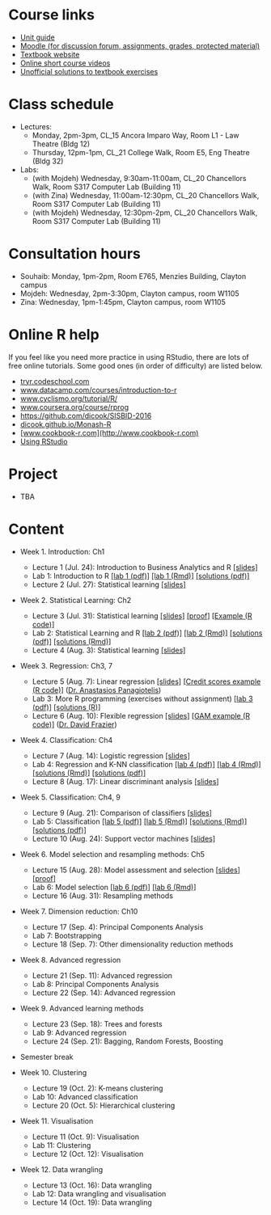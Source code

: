 # Course links

- [Unit guide](https://unitguidemanager.monash.edu/view?tpCode=S2-01&tpYear=2017&unitCode=ETC3250&ticket=ST-4d63ae42bafcc28c0c993b0b37488417)
- [Moodle (for discussion forum, assignments, grades, protected material)](http://moodle.vle.monash.edu/course/view.php?id=38497)
- [Textbook website](http://www-bcf.usc.edu/~gareth/ISL/index.html)
- [Online short course videos](http://www.dataschool.io/15-hours-of-expert-machine-learning-videos/)
- [Unofficial solutions to textbook exercises](http://blog.princehonest.com/stat-learning/)

# Class schedule

- Lectures: 
	- Monday, 2pm-3pm, CL_15 Ancora Imparo Way, Room L1 - Law Theatre (Bldg 12)
	- Thursday, 12pm-1pm, CL_21 College Walk, Room E5, Eng Theatre (Bldg 32)
- Labs: 
	- (with Mojdeh) Wednesday, 9:30am-11:00am, CL_20 Chancellors Walk, Room S317 Computer Lab (Building 11)
	- (with Zina) Wednesday, 11:00am-12:30pm, CL_20 Chancellors Walk, Room S317 Computer Lab (Building 11)
	- (with Mojdeh) Wednesday, 12:30pm-2pm, CL_20 Chancellors Walk, Room S317 Computer Lab (Building 11)

# Consultation hours

- Souhaib: Monday, 1pm-2pm, Room E765, Menzies Building, Clayton campus
- Mojdeh: Wednesday, 2pm-3:30pm, Clayton campus, room W1105
- Zina: Wednesday, 1pm-1:45pm, Clayton campus, room W1105

# Online R help

If you feel like you need more practice in using RStudio, there are lots of free online tutorials. Some good ones (in order of difficulty) are listed below.

- [tryr.codeschool.com](http://tryr.codeschool.com)
- www.datacamp.com/courses/introduction-to-r
- www.cyclismo.org/tutorial/R/
- www.coursera.org/course/rprog
- https://github.com/dicook/SISBID-2016 
- [dicook.github.io/Monash-R](http://dicook.github.io/Monash-R)
- [www.cookbook-r.com](http://www.cookbook-r.com)
- [Using RStudio](https://support.rstudio.com/hc/en-us/categories/200035113-Documentation)

# Project

- TBA

# Content

- Week 1. Introduction: Ch1
	- Lecture 1 (Jul. 24): Introduction to Business Analytics and R [[slides]](slides/1/1.1-intro.pdf)
	- Lab 1: Introduction to R [[lab 1 (pdf)]](labs/lab1/lab1.pdf) [[lab 1 (Rmd)]](labs/lab1/lab1.Rmd) [[solutions (pdf)]](labs/lab1/lab1-solutions.pdf) 
	- Lecture 2 (Jul. 27): Statistical learning [[slides]](slides/2/2-statlearn.pdf)
	
- Week 2. Statistical Learning: Ch2
	- Lecture 3 (Jul. 31): Statistical learning [[slides]](slides/2/2-statlearn.pdf) [[proof]](slides/2/2-biasvardecomp.pdf ) [[Example (R code)]](slides/3/3-gams.R) 
	- Lab 2: Statistical Learning and R [[lab 2 (pdf)]](labs/lab2/lab2.pdf) [[lab 2 (Rmd)]](labs/lab2/lab2.Rmd)  [[solutions (pdf)]](labs/lab2/lab2-solutions.pdf) [[solutions (Rmd)]](labs/lab2/lab2-solutions.Rmd)
	- Lecture 4 (Aug. 3): Statistical learning [[slides]](slides/2/2-statlearn.pdf)

- Week 3. Regression: Ch3, 7
	- Lecture 5 (Aug. 7): Linear regression [[slides]](slides/3/3.1-linear-regression.pdf) [[Credit scores example (R code)]](slides/3/3-creditscores.R) ([Dr. Anastasios Panagiotelis](http://monash.edu/research/explore/en/persons/anastasios-panagiotelis(8e78deac-701f-4d45-9a4e-4f4c36a76f34).html))
	- Lab 3: More R programming (exercises without assignment) [[lab 3 (pdf)]](labs/lab3/lab3.pdf) [[solutions (R)]](labs/lab3/lab3-solutions.R)
	- Lecture 6 (Aug. 10): Flexible regression [[slides]](slides/3/3.2-flexible-regression.pdf) [[GAM example (R code)]](slides/3/3-gams.R) ([Dr. David Frazier](http://monash.edu/research/explore/en/persons/david-frazier(b3a84d85-75f7-4ce8-8732-f7efcc5d772c).html))
	
- Week 4. Classification: Ch4
	- Lecture 7 (Aug. 14): Logistic regression [[slides]](slides/4/4-1-logit-regression.pdf)
	- Lab 4: Regression and K-NN classification [[lab 4 (pdf)]](labs/lab4/lab4.pdf) [[lab 4 (Rmd)]](labs/lab4/lab4.Rmd) [[solutions (Rmd)]](labs/lab4/lab4-sol.Rmd) [[solutions (pdf)]](labs/lab4/lab4-sol.pdf)
	- Lecture 8 (Aug. 17): Linear discriminant analysis [[slides]](slides/4/4-2-lda.pdf)
	
- Week 5. Classification: Ch4, 9 
	- Lecture 9 (Aug. 21): Comparison of classifiers [[slides]](slides/5/5-1-comparison.pdf)
	- Lab 5: Classification [[lab 5 (pdf)]](labs/lab5/lab5.pdf) [[lab 5 (Rmd)]](labs/lab5/lab5.Rmd) [[solutions (Rmd)]](labs/lab5/lab5-solution.Rmd) [[solutions (pdf)]](labs/lab5/lab5-solution.pdf)
	- Lecture 10 (Aug. 24): Support vector machines  [[slides]](slides/5/5-2-svm.pdf)
		
- Week 6. Model selection and resampling methods: Ch5
	- Lecture 15 (Aug. 28): Model assessment and selection [[slides]](slides/6/6-1-modelsel.pdf) [[proof]](slides/6/6-loocv.pdf) 
	- Lab 6: Model selection [[lab 6 (pdf)]](labs/lab6/lab6.pdf) [[lab 6 (Rmd)]](labs/lab6/lab6.Rmd)
	- Lecture 16 (Aug. 31): Resampling methods
	
- Week 7. Dimension reduction: Ch10
	- Lecture 17 (Sep. 4): Principal Components Analysis 
	- Lab 7: Bootstrapping
	- Lecture 18 (Sep. 7): Other dimensionality reduction methods 
	
- Week 8. Advanced regression
	- Lecture 21 (Sep. 11): Advanced regression 
	- Lab 8: Principal Components Analysis 
	- Lecture 22 (Sep. 14): Advanced regression
			
	
- Week 9. Advanced learning methods
	- Lecture 23 (Sep. 18): Trees and forests
	- Lab 9: Advanced regression
	- Lecture 24 (Sep. 21): Bagging, Random Forests, Boosting
	

- Semester break	
	

- Week 10. Clustering
	- Lecture 19 (Oct. 2): K-means clustering 
	- Lab 10: Advanced classification
	- Lecture 20 (Oct. 5): Hierarchical clustering		
	
- Week 11. Visualisation
	- Lecture 11 (Oct. 9): Visualisation 
	- Lab 11:  Clustering 
	- Lecture 12 (Oct. 12): Visualisation
	
- Week 12. Data wrangling
	- Lecture 13 (Oct. 16): Data wrangling 
	- Lab 12: Data wrangling and visualisation
	- Lecture 14 (Oct. 19): Data wrangling 
	


	